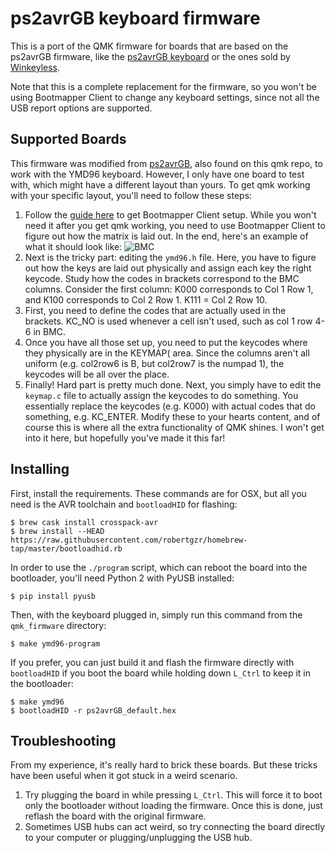 ps2avrGB keyboard firmware
==========================

This is a port of the QMK firmware for boards that are based on the
ps2avrGB firmware, like the [ps2avrGB
keyboard](https://www.keyclack.com/product/gb-ps2avrgb/) or the ones sold
by [Winkeyless](http://winkeyless.kr/product/ps2avrgb-parts/).

Note that this is a complete replacement for the firmware, so you won't be
using Bootmapper Client to change any keyboard settings, since not all the
USB report options are supported.

## Supported Boards

This firmware was modified from [ps2avrGB](https://github.com/qmk/qmk_firmware/tree/master/keyboards/ps2avrGB), also found on this qmk repo, to work with the YMD96 keyboard. However, I only have one board to test with, which might have a different layout than yours. To get qmk working with your specific layout, you'll need to follow these steps:  

1. Follow the [guide here](https://www.massdrop.com/talk/1392/programming-kbd-keyboards-via-bootmapper-client) to get Bootmapper Client setup. While you won't need it after you get qmk working, you need to use Bootmapper Client to figure out how the matrix is laid out. In the end, here's an example of what it should look like: ![BMC](https://i.imgur.com/wNihDwn.png)  
2. Next is the tricky part: editing the `ymd96.h` file. Here, you have to figure out how the keys are laid out physically and assign each key the right keycode. Study how the codes in brackets correspond to the BMC columns. Consider the first column: K000 corresponds to Col 1 Row 1, and K100 corresponds to Col 2 Row 1. K111 = Col 2 Row 10.  
3. First, you need to define the codes that are actually used in the brackets. KC_NO is used whenever a cell isn't used, such as col 1 row 4-6 in BMC.  
4. Once you have all those set up, you need to put the keycodes where they physically are in the KEYMAP( area. Since the columns aren't all uniform (e.g. col2row6 is B, but col2row7 is the numpad 1), the keycodes will be all over the place.  
5. Finally! Hard part is pretty much done. Next, you simply have to edit the `keymap.c` file to actually assign the keycodes to do something. You essentially replace the keycodes (e.g. K000) with actual codes that do something, e.g. KC_ENTER. Modify these to your hearts content, and of course this is where all the extra functionality of QMK shines. I won't get into it here, but hopefully you've made it this far!

## Installing

First, install the requirements. These commands are for OSX, but all you
need is the AVR toolchain and `bootloadHID` for flashing:

```
$ brew cask install crosspack-avr
$ brew install --HEAD https://raw.githubusercontent.com/robertgzr/homebrew-tap/master/bootloadhid.rb
```

In order to use the `./program` script, which can reboot the board into
the bootloader, you'll need Python 2 with PyUSB installed:

```
$ pip install pyusb
```

Then, with the keyboard plugged in, simply run this command from the
`qmk_firmware` directory:

```
$ make ymd96-program
```

If you prefer, you can just build it and flash the firmware directly with
`bootloadHID` if you boot the board while holding down `L_Ctrl` to keep it
in the bootloader:

```
$ make ymd96
$ bootloadHID -r ps2avrGB_default.hex
```

## Troubleshooting

From my experience, it's really hard to brick these boards. But these
tricks have been useful when it got stuck in a weird scenario.

1. Try plugging the board in while pressing `L_Ctrl`. This will force it
   to boot only the bootloader without loading the firmware. Once this is
   done, just reflash the board with the original firmware.
2. Sometimes USB hubs can act weird, so try connecting the board directly
   to your computer or plugging/unplugging the USB hub.
